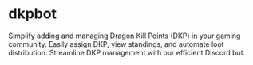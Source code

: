 # dkpbot
 Simplify adding and managing Dragon Kill Points (DKP) in your gaming community. Easily assign DKP, view standings, and automate loot distribution. Streamline DKP management with our efficient Discord bot.
